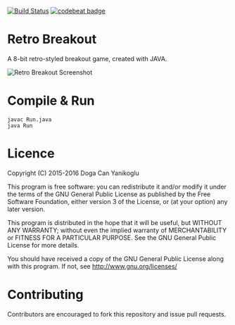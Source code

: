 [![Build Status](https://travis-ci.org/dyanikoglu/Retro-Breakout-Game.svg?branch=master)](https://travis-ci.org/dyanikoglu/Retro-Breakout-Game) [![codebeat badge](https://codebeat.co/badges/bab50c6b-3a1a-426e-a895-ca5fec1c6b0d)](https://codebeat.co/projects/github-com-dyanikoglu-retro-breakout-game)


Retro Breakout
================

A 8-bit retro-styled breakout game, created with JAVA.

![Retro Breakout Screenshot](https://image.ibb.co/dkTU3n/R1yq77.png)


Compile & Run
==========

```
javac Run.java
java Run
```

Licence
=======

Copyright (C) 2015-2016 Doga Can Yanikoglu

This program is free software: you can redistribute it and/or modify
it under the terms of the GNU General Public License as published by
the Free Software Foundation, either version 3 of the License, or
(at your option) any later version.

This program is distributed in the hope that it will be useful,
but WITHOUT ANY WARRANTY; without even the implied warranty of
MERCHANTABILITY or FITNESS FOR A PARTICULAR PURPOSE. See the
GNU General Public License for more details.

You should have received a copy of the GNU General Public License
along with this program. If not, see http://www.gnu.org/licenses/


Contributing
============

Contributors are encouraged to fork this repository and issue pull
requests.
